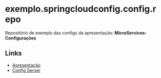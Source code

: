 # exemplo.springcloudconfig.config.repo
Repositório de exemplo das configs da apresentação: **MicroServices: Configurações**

## Links
 
- [Apresentação](https://pt.slideshare.net/AndrJusti/falando-de-microservices-configuraes) 
- [Config Server](https://github.com/justiandre/exemplo.springcloudconfig)
